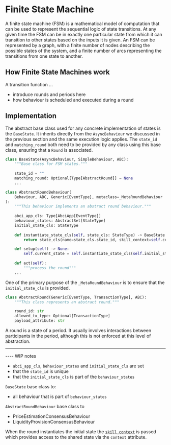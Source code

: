 # Finite State Machine


A finite state machine (FSM) is a mathematical model of computation that can be
used to represent the sequential logic of state transitions. At any given time 
the FSM can be in exactly one particular state from which it can transition to
other states based on the inputs it is given. An FSM can be represented by a 
graph, with a finite number of nodes describing the possible states of the 
system, and a finite number of arcs representing the transitions from one state
to another.


## How Finite State Machines work

A transition function ...
- introduce rounds and periods here
- how behaviour is scheduled and executed during a round

## Implementation

The abstract base class used for any concrete implementation of states is the
`BaseState`. It inherits directly from the `AsyncBehaviour` we discussed in the
previous section and the same execution logic applies. The `state_id` and
`matching_round` both need to be provided by any class using this base class, 
ensuring that a `Round` is associated.


```python
class BaseState(AsyncBehaviour, SimpleBehaviour, ABC):
    """Base class for FSM states."""
    
    state_id = ""
    matching_round: Optional[Type[AbstractRound]] = None
    ...
```


```python
class AbstractRoundBehaviour(
    Behaviour, ABC, Generic[EventType], metaclass=_MetaRoundBehaviour
):
    """This behaviour implements an abstract round behaviour."""
    
    abci_app_cls: Type[AbciApp[EventType]]
    behaviour_states: AbstractSet[StateType]
    initial_state_cls: StateType
    
    def instantiate_state_cls(self, state_cls: StateType) -> BaseState:
        return state_cls(name=state_cls.state_id, skill_context=self.context)

    def setup(self) -> None:
        self.current_state = self.instantiate_state_cls(self.initial_state_cls)
        
    def act(self):
        """process the round"""
    ...
```

One of the primary purpose of the `_MetaRoundBehaviour` is to ensure that the
`initial_state_cls` is provided. 


```python
class AbstractRound(Generic[EventType, TransactionType], ABC):
    """This class represents an abstract round."""

    round_id: str
    allowed_tx_type: Optional[TransactionType]
    payload_attribute: str
```


A round is a state of a period. It usually involves
interactions between participants in the period,
although this is not enforced at this level of abstraction.


----
---- WIP notes


- `abci_app_cls`, `behaviour_states` and `initial_state_cls` are set
- that the `state_id` is unique
- that the `initial_state_cls` is part of the `behaviour_states`



`BaseState` base class to:
- all behaviour that is part of `behaviour_states` 

`AbstractRoundBehaviour` base class to
- PriceEstimationConsensusBehaviour
- LiquidityProvisionConsensusBehaviour



When the round instantiates the initial state the 
[`skill_context`](https://valory-xyz.github.io/open-aea/api/skills/base/)
is passed which provides access to the shared state via the `context` attribute.


